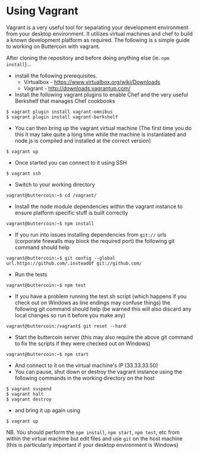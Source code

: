 Using Vagrant
=============

Vagrant is a very useful tool for separating your development environment from your desktop environment. It utilizes virtual machines and chef to build a known development platform as required. The following is s simple guide to working on Buttercoin with vagrant.

After cloning the repository and before doing anything else (ie. `npm install`)...

- install the following prerequisites.
  - Virtualbox - https://www.virtualbox.org/wiki/Downloads
  - Vagrant - http://downloads.vagrantup.com/
- Install the following vagrant plugins to enable Chef and the very useful Berkshelf that manages Chef cookbooks

```
$ vagrant plugin install vagrant-omnibus
$ vagrant plugin install vagrant-berkshelf
```

- You can then bring up the vagrant virtual machine (The first time you do this it may take quite a long time while the machine is instantiated and node.js is compiled and installed at the correct version)

```
$ vagrant up
```

- Once started you can connect to it using SSH

```
$ vagrant ssh
```

- Switch to your working directory

```
vagrant@buttercoin:~$ cd /vagrant/
```

- Install the node module dependencies within the vagrant instance to ensure platform specific stuff is built correctly

```
vagrant@buttercoin:~$ npm install
```

- If you run into issues installing dependencies from `git://` urls (corporate firewalls may block the required port) the following git command should help

```
vagrant@buttercoin:~$ git config --global url.https://github.com/.insteadOf git://github.com/
```

- Run the tests

```
vagrant@buttercoin:~$ npm test
```

- If you have a problem running the test.sh script (which happens if you check out on Windows as line endings may confuse things) the following git command should help (be warned this will also discard any local changes so run it before you make any)

```
vagrant@buttercoin:/vagrant$ git reset --hard
```

- Start the buttercoin server (this may also require the above git command to fix the scripts if they were checked out on Windows)

```
vagrant@buttercoin:~$ npm start
```

- And connect to it on the virtual machine's IP (33.33.33.50)
- You can pause, shut down or destroy the vagrant instance using the following commands in the working directory on the host

```
$ vagrant suspend
$ vagrant halt
$ vagrant destroy
```

- and bring it up again using

```
$ vagrant up
```

NB. You should perform the `npm install`, `npm start`, `npm test`, etc from within the virtual machine but edit files and use `git` on the host machine (this is particularly important if your desktop environment is Windows)
